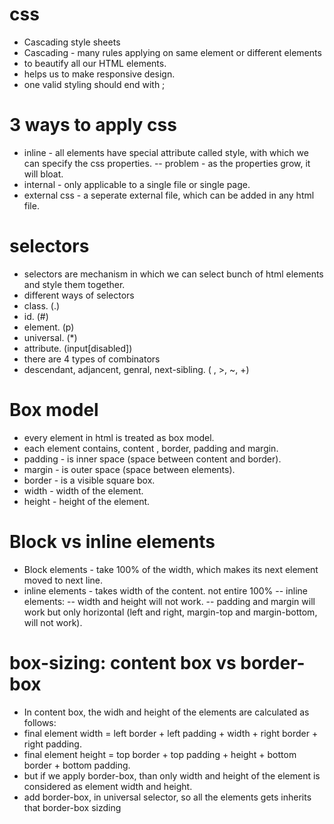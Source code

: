 # css

- Cascading style sheets
- Cascading - many rules applying on same element or different elements
- to beautify all our HTML elements.
- helps us to make responsive design.
- one valid styling should end with ;

# 3 ways to apply css

- inline - all elements have special attribute called style, with which we can specify the css properties.
  -- problem - as the properties grow, it will bloat.
- internal - only applicable to a single file or single page.
- external css - a seperate external file, which can be added in any html file.

# selectors

- selectors are mechanism in which we can select bunch of html elements and style them together.
- different ways of selectors
- class. (.)
- id. (#)
- element. (p)
- universal. (\*)
- attribute. (input[disabled])
- there are 4 types of combinators
- descendant, adjancent, genral, next-sibling. ( , >, ~, +)

# Box model

- every element in html is treated as box model.
- each element contains, content , border, padding and margin.
- padding - is inner space (space between content and border).
- margin - is outer space (space between elements).
- border - is a visible square box.
- width - width of the element.
- height - height of the element.

# Block vs inline elements

- Block elements - take 100% of the width, which makes its next element moved to next line.
- inline elements - takes width of the content. not entire 100%
  -- inline elements:
  -- width and height will not work.
  -- padding and margin will work but only horizontal (left and right, margin-top and margin-bottom, will not work).

# box-sizing: content box vs border-box

- In content box, the widh and height of the elements are calculated as follows:
- final element width = left border + left padding + width + right border + right padding.
- final element height = top border + top padding + height + bottom border + bottom padding.
- but if we apply border-box, than only width and height of the element is considered as element width and height.
- add border-box, in universal selector, so all the elements gets inherits that border-box sizding
